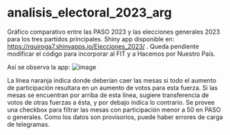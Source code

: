 # analisis_electoral_2023_arg
Gráfico comparativo entre las PASO 2023 y las elecciones generales 2023 para los tres partidos principales. Shiny app disponible en:
https://rquiroga7.shinyapps.io/Elecciones_2023/
. Queda pendiente modificar el código para incorporar al FIT y a Hacemos por Nuestro País.

Así se observa la app:
![image](https://github.com/rquiroga7/analisis_electoral_2023_arg/assets/8103453/39400495-912e-4c6d-93ec-959c0b82741b)

La línea naranja indica donde deberían caer las mesas si todo el aumento de participación resultara en un aumento de votos para esta fuerza. Si las mesas se encuentran por arriba de esta línea, sugiere transferencia de votos de otras fuerzas a ésta, y por debajo indica lo contrario. Se provee una checkbox para filtrar las mesas con participación menor a 50 en PASO o generales. Como los datos son provisorios, puede haber errores de carga de telegramas.
